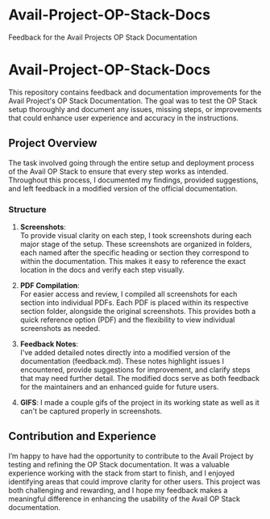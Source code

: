 # Avail-Project-OP-Stack-Docs
Feedback for the Avail Projects OP Stack Documentation

# Avail-Project-OP-Stack-Docs

This repository contains feedback and documentation improvements for the Avail Project's OP Stack Documentation. The goal was to test the OP Stack setup thoroughly and document any issues, missing steps, or improvements that could enhance user experience and accuracy in the instructions.

## Project Overview

The task involved going through the entire setup and deployment process of the Avail OP Stack to ensure that every step works as intended. Throughout this process, I documented my findings, provided suggestions, and left feedback in a modified version of the official documentation. 

### Structure

1. **Screenshots**:  
   To provide visual clarity on each step, I took screenshots during each major stage of the setup. These screenshots are organized in folders, each named after the specific heading or section they correspond to within the documentation. This makes it easy to reference the exact location in the docs and verify each step visually.

2. **PDF Compilation**:  
   For easier access and review, I compiled all screenshots for each section into individual PDFs. Each PDF is placed within its respective section folder, alongside the original screenshots. This provides both a quick reference option (PDF) and the flexibility to view individual screenshots as needed.

3. **Feedback Notes**:  
   I've added detailed notes directly into a modified version of the documentation (feedback.md). These notes highlight issues I encountered, provide suggestions for improvement, and clarify steps that may need further detail. The modified docs serve as both feedback for the maintainers and an enhanced guide for future users.

4. **GIFS**:
    I made a couple gifs of the project in its working state as well as it can't be captured properly in screenshots.

## Contribution and Experience

I’m happy to have had the opportunity to contribute to the Avail Project by testing and refining the OP Stack documentation. It was a valuable experience working with the stack from start to finish, and I enjoyed identifying areas that could improve clarity for other users. This project was both challenging and rewarding, and I hope my feedback makes a meaningful difference in enhancing the usability of the Avail OP Stack documentation.

